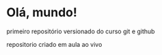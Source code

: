 # Olá, mundo!
 primeiro repositório versionado do curso git e github

 repositorio criado em aula ao vivo
